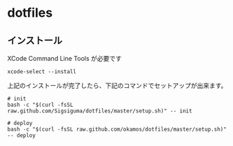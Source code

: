 # dotfiles

## インストール

XCode Command Line Tools が必要です

```
xcode-select --install
```

上記のインストールが完了したら、下記のコマンドでセットアップが出来ます。

```
# init
bash -c "$(curl -fsSL raw.github.com/Sigsiguma/dotfiles/master/setup.sh)" -- init

# deploy
bash -c "$(curl -fsSL raw.github.com/okamos/dotfiles/master/setup.sh)" -- deploy
```
